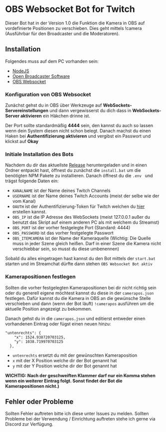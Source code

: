 # OBS Websocket Bot for Twitch
Dieser Bot hat in der Version 1.0 die Funktion die Kamera in OBS auf vordefinierte Positionen zu verschieben. 
Dies geht mittels !camera <position> (Ausführbar für den Broadcaster und die Moderatoren).

## Installation
Folgendes muss auf dem PC vorhanden sein:

* [NodeJS](https://nodejs.org/en/)
* [Open Broadcaster Software](https://obsproject.com/de)
* [OBS Websocket](https://obsproject.com/forum/resources/obs-websocket-remote-control-obs-studio-from-websockets.466/)

### Konfiguration von OBS Websocket
Zunächst gehst du in OBS über Werkzeuge auf **WebSockets-Servereinstellungen** und dann vergewisserst du dich dass in **WebSockets-Server aktivieren** ein Häkchen drinne ist.

Der Port sollte standardmäßig **4444** sein, den kannst du auch so lassen wenn dein System diesen nicht schon belegt. Danach machst du einen Haken bei **Authentifizierung aktivieren** und vergibst ein Passwort und klickst auf **Okay**

### Initiale Installation des Bots
Nachdem du dir das aktuellste [Release](https://github.com/derrobin154/OBS-Websocket-Bot-for-Twitch/releases) heruntergeladen und in einen Ordner entpackt hast, öffnest du zunächst die ```install.bat``` um die benötigten NPM Pakete zu installieren.
Danach öffnest du die ``.env `` und trägst folgende Daten ein:

* ``KANALNAME`` ist der Name deines Twitch Channels
* ``USERNAME`` ist der Name deines Twitch Accounts (meist der selbe wie der vom Kanal)
* ``OAUTH`` ist der Authentifizierung-Token für Twitch welchen du [hier](https://twitchapps.com/tmi/) erstellen kannst.
* ``OBS_IP`` ist die IP Adresse des WebSockets (meist 127.0.0.1 außer du benutzt das Skript auf einem anderen PC als mit welchem du Streamst)
* ``OBS_PORT`` ist der vorher festgelegte Port (Standard: 4444)
* ``OBS_PASSWORD`` ist das vorher festgelegte Passwort
* ``OBS_ITEMCAMERA`` ist der Name der Kameraquelle (Wichtig: Die Quelle muss in jeder Szene gleich heißen. Darf in einer Szene die Kamera nicht verschiebbar sein, so musst du diese umbenennen)

Sobald du alles eingetragen hast kannst du den Bot mittels der ``start.bat`` starten und im Streamchat dürfte dann stehen ``OBS Websocket Bot aktiv``

### Kamerapositionen festlegen
Sollten die vorher festgelegten Kamerapositionen bei dir nicht richtig sein oder du generell eigene möchtest kannst du diese in der ``camerapos.json`` festlegen.
Dafür kannst du die Kamera in OBS an die gewünsche Stelle verschieben und dann (wenn der Bot läuft) ``!camerapos`` ausführen um die aktuelle Position angezeigt zu bekommen.

Danach gehst du in die ``camerapos.json`` und editierst entweder einen vorhandenen Eintrag oder fügst einen neuen hinzu:
```
"untenrechts": {
    "x": 1524.938720703125,
    "y": 1038.719970703125
  },
```
* ``untenrechts`` ersetzt du mit der gewünschten Kameraposition
* ``x`` mit der X Position welche dir der Bot genannt hat
* ``y`` mit der Y Position welche dir der Bot genannt hat

**WICHTIG: Nach der geschweiften Klammer darf nur ein Komma stehen wenn ein weiterer Eintrag folgt. Sonst findet der Bot die Kamerapositionen nicht.)**

## Fehler oder Probleme
Sollten Fehler auftreten bitte ich diese unter Issues zu melden. Sollten Probleme bei der Verwendung / Einrichtung auftreten stehe ich gerne via Discord zur Verfügung.
